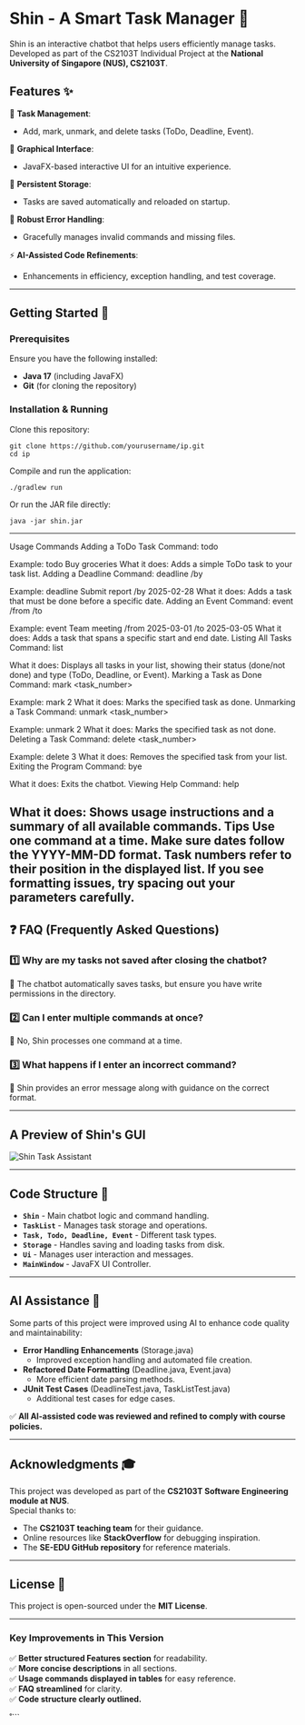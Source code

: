 # Shin - A Smart Task Manager 📝

Shin is an interactive chatbot that helps users efficiently manage tasks.  
Developed as part of the CS2103T Individual Project at the **National University of Singapore (NUS), CS2103T**.

## Features ✨  

📝 **Task Management**:  
- Add, mark, unmark, and delete tasks (ToDo, Deadline, Event).  

🎨 **Graphical Interface**:  
- JavaFX-based interactive UI for an intuitive experience.  

💾 **Persistent Storage**:  
- Tasks are saved automatically and reloaded on startup.  

🚦 **Robust Error Handling**:  
- Gracefully manages invalid commands and missing files.  

⚡ **AI-Assisted Code Refinements**:  
- Enhancements in efficiency, exception handling, and test coverage.  

---

## Getting Started 🚀  

### **Prerequisites**  
Ensure you have the following installed:  
- **Java 17** (including JavaFX)  
- **Git** (for cloning the repository)  

### **Installation & Running**  
Clone this repository:  
```
git clone https://github.com/yourusername/ip.git
cd ip
```
Compile and run the application:  
```
./gradlew run
```
Or run the JAR file directly:  
```
java -jar shin.jar
```

---

Usage Commands
Adding a ToDo Task
Command: todo <task>

Example: todo Buy groceries
What it does: Adds a simple ToDo task to your task list.
Adding a Deadline
Command: deadline <task> /by <YYYY-MM-DD>

Example: deadline Submit report /by 2025-02-28
What it does: Adds a task that must be done before a specific date.
Adding an Event
Command: event <task> /from <YYYY-MM-DD> /to <YYYY-MM-DD>

Example: event Team meeting /from 2025-03-01 /to 2025-03-05
What it does: Adds a task that spans a specific start and end date.
Listing All Tasks
Command: list

What it does: Displays all tasks in your list, showing their status (done/not done) and type (ToDo, Deadline, or Event).
Marking a Task as Done
Command: mark <task_number>

Example: mark 2
What it does: Marks the specified task as done.
Unmarking a Task
Command: unmark <task_number>

Example: unmark 2
What it does: Marks the specified task as not done.
Deleting a Task
Command: delete <task_number>

Example: delete 3
What it does: Removes the specified task from your list.
Exiting the Program
Command: bye

What it does: Exits the chatbot.
Viewing Help
Command: help

What it does: Shows usage instructions and a summary of all available commands.
Tips
Use one command at a time.
Make sure dates follow the YYYY-MM-DD format.
Task numbers refer to their position in the displayed list.
If you see formatting issues, try spacing out your parameters carefully.
---

## ❓ FAQ (Frequently Asked Questions)  

### 1️⃣ **Why are my tasks not saved after closing the chatbot?**  
📌 The chatbot automatically saves tasks, but ensure you have write permissions in the directory.  

### 2️⃣ **Can I enter multiple commands at once?**  
🚫 No, Shin processes one command at a time.  

### 3️⃣ **What happens if I enter an incorrect command?**  
📌 Shin provides an error message along with guidance on the correct format.  

---

## **A Preview of Shin's GUI**  
![Shin Task Assistant](Ui.png)  

---

## Code Structure 📂  
- **`Shin`** - Main chatbot logic and command handling.  
- **`TaskList`** - Manages task storage and operations.  
- **`Task, Todo, Deadline, Event`** - Different task types.  
- **`Storage`** - Handles saving and loading tasks from disk.  
- **`Ui`** - Manages user interaction and messages.  
- **`MainWindow`** - JavaFX UI Controller.  

---

## AI Assistance 🤖  
Some parts of this project were improved using AI to enhance code quality and maintainability:  

- **Error Handling Enhancements** (Storage.java)  
  - Improved exception handling and automated file creation.  
- **Refactored Date Formatting** (Deadline.java, Event.java)  
  - More efficient date parsing methods.  
- **JUnit Test Cases** (DeadlineTest.java, TaskListTest.java)  
  - Additional test cases for edge cases.  

✅ **All AI-assisted code was reviewed and refined to comply with course policies.**  

---

## **Acknowledgments 🎓**  
This project was developed as part of the **CS2103T Software Engineering module at NUS**.  
Special thanks to:  
- The **CS2103T teaching team** for their guidance.  
- Online resources like **StackOverflow** for debugging inspiration.  
- The **SE-EDU GitHub repository** for reference materials.  

---

## **License 📜**  
This project is open-sourced under the **MIT License**.  

---

### **Key Improvements in This Version**
✅ **Better structured Features section** for readability.  
✅ **More concise descriptions** in all sections.  
✅ **Usage commands displayed in tables** for easy reference.  
✅ **FAQ streamlined** for clarity.  
✅ **Code structure clearly outlined.**  

˚```
